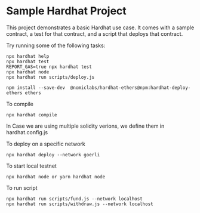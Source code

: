 # Sample Hardhat Project

This project demonstrates a basic Hardhat use case. It comes with a sample contract, a test for that contract, and a script that deploys that contract.

Try running some of the following tasks:

```shell
npx hardhat help
npx hardhat test
REPORT_GAS=true npx hardhat test
npx hardhat node
npx hardhat run scripts/deploy.js

npm install --save-dev  @nomiclabs/hardhat-ethers@npm:hardhat-deploy-ethers ethers
```

To compile

```
npx hardhat compile
```

In Case we are using multiple solidity verions, we define them in hardhat.config.js

To deploy on a specific network

```
npx hardhat deploy --network goerli
```

To start local testnet

```
npx hardhat node or yarn hardhat node
```

To run script

```
npx hardhat run scripts/fund.js --network localhost
npx hardhat run scripts/withdraw.js --network localhost
```
